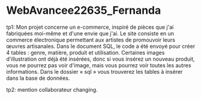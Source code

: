# WebAvancee22635_Fernanda

tp1:
Mon projet concerne un e-commerce, inspiré de pièces que j'ai fabriquées moi-même et d'une envie que j'ai. Le site consiste en un commerce électronique permettant aux artistes de promouvoir leurs œuvres artisanales. Dans le document SQL, le code a été envoyé pour créer 4 tables : genre, matière, produit et utilisation.
Certaines images d'illustration ont déjà été insérées, donc si vous insérez un nouveau produit, vous ne pourrez pas voir d'image, mais vous pourrez voir toutes les autres informations.
Dans le dossier « sql » vous trouverez les tables à insérer dans la base de données.

tp2: mention collaborateur changing.
